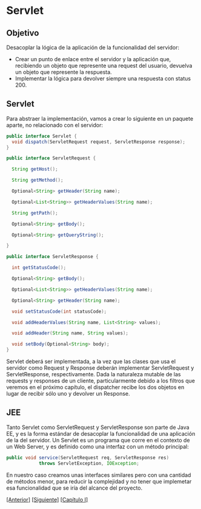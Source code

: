 # Servlet

## Objetivo
Desacoplar la lógica de la aplicación de la funcionalidad del servidor:
* Crear un punto de enlace entre el servidor y la aplicación que, recibiendo un objeto que represente una request del usuario, devuelva un objeto que represente la respuesta.
* Implementar la lógica para devolver siempre una respuesta con status 200.


## Servlet
Para abstraer la implementación, vamos a crear lo siguiente en un paquete aparte, no relacionado con el servidor: 
```java
public interface Servlet {
  void dispatch(ServletRequest request, ServletResponse response);
}

public interface ServletRequest {

  String getHost();

  String getMethod();

  Optional<String> getHeader(String name);

  Optional<List<String>> getHeaderValues(String name);

  String getPath();

  Optional<String> getBody();

  Optional<String> getQueryString();

}

public interface ServletResponse {

  int getStatusCode();

  Optional<String> getBody();

  Optional<List<String>> getHeaderValues(String name);

  Optional<String> getHeader(String name);

  void setStatusCode(int statusCode);

  void addHeaderValues(String name, List<String> values);

  void addHeader(String name, String values);

  void setBody(Optional<String> body);
}
```
Servlet deberá ser implementada, a la vez que las clases que usa el servidor como Request y Response deberán implementar ServletRequest y ServletResponse, respectivamente. Dada la naturaleza mutable de las requests y responses de un cliente, particularmente debido a los filtros que veremos en el próximo capítulo, el dispatcher recibe los dos objetos en lugar de recibir sólo uno y devolver un Response.

## JEE
Tanto Servlet como ServletRequest y ServletResponse son parte de Java EE, y es la forma estándar de desacoplar la funcionalidad de una aplicación de la del servidor. Un Servlet es un programa que corre en el contexto de un Web Server, y es definido como una interfaz con un método principal:
```java
public void service(ServletRequest req, ServletResponse res)
            throws ServletException, IOException;
```
En nuestro caso creamos unas interfaces similares pero con una cantidad de métodos menor, para reducir la complejidad y no tener que implemetar esa funcionalidad que se iría del alcance del proyecto.

[[Anterior]](https://github.com/gamestoy/pierre/tree/1.3_multiple-requests) 
[[Siguiente]](https://github.com/gamestoy/pierre/tree/1.5_filters) 
[[Capítulo I]](https://github.com/gamestoy/pierre/tree/1_webserver)

